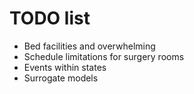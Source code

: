 # TODO list

- Bed facilities and overwhelming
- Schedule limitations for surgery rooms
- Events within states
- Surrogate models
